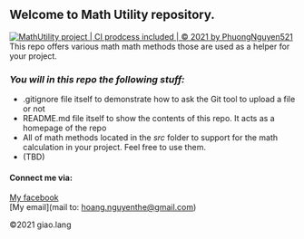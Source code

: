 ## Welcome to Math Utility repository.  
[![MathUtility project | CI prodcess included | © 2021 by PhuongNguyen521](https://github.com/phuongnguyen521/se03d-math-util/actions/workflows/mathutil-%20ci-actions.yml/badge.svg)](https://github.com/phuongnguyen521/se03d-math-util/actions/workflows/mathutil-%20ci-actions.yml)
This repo offers various math math methods those are used as a helper for your project.

### **_You will in this repo the following stuff:_**
* .gitignore file itself to demonstrate how to ask the Git tool to upload a file or not
* README.md file itself to show the contents of this repo. It acts as a homepage of the repo
* All of math methods located in the *src* folder to support for the math calculation in your project. Feel free to use them.
* (TBD)

#### Connect me via:
[My facebook](https://facebook.com/giao.lang.bis)  
[My email](mail to: hoang.nguyenthe@gmail.com)

©2021 giao.lang
